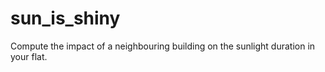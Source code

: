 # sun_is_shiny
Compute the impact of a neighbouring building on the sunlight duration in your flat.
